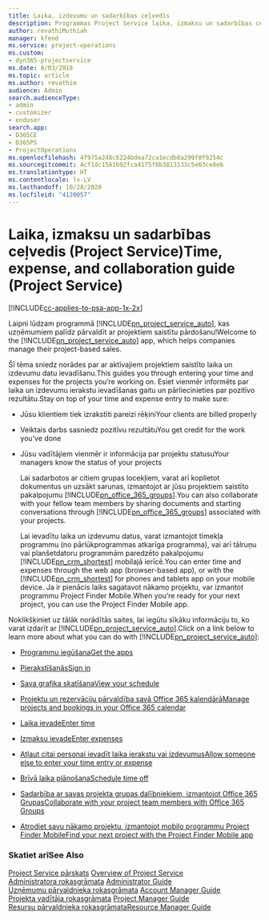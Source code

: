 ```yaml
---
title: Laika, izdevumu un sadarbības ceļvedis
description: Programmas Project Service laika, izmaksu un sadarbības ceļvedis
author: revathiMuthiah
manager: kfend
ms.service: project-operations
ms.custom:
- dyn365-projectservice
ms.date: 8/03/2018
ms.topic: article
ms.author: revathim
audience: Admin
search.audienceType:
- admin
- customizer
- enduser
search.app:
- D365CE
- D365PS
- ProjectOperations
ms.openlocfilehash: 4f975a248c6224bdea72ca1ecdb8a299f0f9254c
ms.sourcegitcommit: 4cf1dc1561b92fca4175f0b3813133c5e63ce8e6
ms.translationtype: HT
ms.contentlocale: lv-LV
ms.lasthandoff: 10/28/2020
ms.locfileid: "4120057"
---
```

# <a name="time-expense-and-collaboration-guide-project-service"></a><span data-ttu-id="529ea-103">Laika, izmaksu un sadarbības ceļvedis (Project Service)</span><span class="sxs-lookup"><span data-stu-id="529ea-103">Time, expense, and collaboration guide (Project Service)</span></span>

[!INCLUDE[cc-applies-to-psa-app-1x-2x](../includes/cc-applies-to-psa-app-1x-2x.md)]

<span data-ttu-id="529ea-104">Laipni lūdzam programmā [!INCLUDE[pn_project_service_auto](../includes/pn-project-service-auto.md)], kas uzņēmumiem palīdz pārvaldīt ar projektiem saistītu pārdošanu!</span><span class="sxs-lookup"><span data-stu-id="529ea-104">Welcome to the [!INCLUDE[pn_project_service_auto](../includes/pn-project-service-auto.md)] app, which helps companies manage their project-based sales.</span></span> 
  
 <span data-ttu-id="529ea-105">Šī tēma sniedz norādes par ar aktīvajiem projektiem saistīto laika un izdevumu datu ievadīšanu.</span><span class="sxs-lookup"><span data-stu-id="529ea-105">This guides you through entering your time and expenses for the projects you’re working on.</span></span> <span data-ttu-id="529ea-106">Esiet vienmēr informēts par laika un izdevumu ierakstu ievadīšanas gaitu un pārliecinieties par pozitīvo rezultātu.</span><span class="sxs-lookup"><span data-stu-id="529ea-106">Stay on top of your time and expense entry to make sure:</span></span>  
  
- <span data-ttu-id="529ea-107">Jūsu klientiem tiek izrakstīti pareizi rēķini</span><span class="sxs-lookup"><span data-stu-id="529ea-107">Your clients are billed properly</span></span>  
  
- <span data-ttu-id="529ea-108">Veiktais darbs sasniedz pozitīvu rezultātu</span><span class="sxs-lookup"><span data-stu-id="529ea-108">You get credit for the work you’ve done</span></span>  
  
- <span data-ttu-id="529ea-109">Jūsu vadītājiem vienmēr ir informācija par projektu statusu</span><span class="sxs-lookup"><span data-stu-id="529ea-109">Your managers know the status of your projects</span></span>  
  
  <span data-ttu-id="529ea-110">Lai sadarbotos ar citiem grupas locekļiem, varat arī koplietot dokumentus un uzsākt sarunas, izmantojot ar jūsu projektiem saistīto pakalpojumu [!INCLUDE[pn_office_365_groups](../includes/pn-office-365-groups.md)].</span><span class="sxs-lookup"><span data-stu-id="529ea-110">You can also collaborate with your fellow team members by sharing documents and starting conversations through [!INCLUDE[pn_office_365_groups](../includes/pn-office-365-groups.md)] associated with your projects.</span></span>  
  
  <span data-ttu-id="529ea-111">Lai ievadītu laika un izdevumu datus, varat izmantojot tīmekļa programmu (no pārlūkprogrammas atkarīga programma), vai arī tālruņu vai planšetdatoru programmām paredzēto pakalpojumu [!INCLUDE[pn_crm_shortest](../includes/pn-crm-shortest.md)] mobilajā ierīcē.</span><span class="sxs-lookup"><span data-stu-id="529ea-111">You can enter time and expenses through the web app (browser-based app), or with the [!INCLUDE[pn_crm_shortest](../includes/pn-crm-shortest.md)] for phones and tablets app on your mobile device.</span></span> <span data-ttu-id="529ea-112">Ja ir pienācis laiks sagatavot nākamo projektu, var izmantot programmu Project Finder Mobile.</span><span class="sxs-lookup"><span data-stu-id="529ea-112">When you’re ready for your next project, you can use the Project Finder Mobile app.</span></span>  
  
<span data-ttu-id="529ea-113">Noklikšķiniet uz tālāk norādītās saites, lai iegūtu sīkāku informāciju to, ko varat izdarīt ar [!INCLUDE[pn_project_service_auto](../includes/pn-project-service-auto.md)].</span><span class="sxs-lookup"><span data-stu-id="529ea-113">Click on a link below to learn more about what you can do with [!INCLUDE[pn_project_service_auto](../includes/pn-project-service-auto.md)]:</span></span>  
  
-   [<span data-ttu-id="529ea-114">Programmu iegūšana</span><span class="sxs-lookup"><span data-stu-id="529ea-114">Get the apps</span></span>](../psa/get-apps.md)  
  
-   [<span data-ttu-id="529ea-115">Pierakstīšanās</span><span class="sxs-lookup"><span data-stu-id="529ea-115">Sign in</span></span>](../psa/sign-in.md)  
  
-   [<span data-ttu-id="529ea-116">Sava grafika skatīšana</span><span class="sxs-lookup"><span data-stu-id="529ea-116">View your schedule</span></span>](../psa/view-schedule.md)  
  
-   [<span data-ttu-id="529ea-117">Projektu un rezervāciju pārvaldība savā Office 365 kalendārā</span><span class="sxs-lookup"><span data-stu-id="529ea-117">Manage projects and bookings in your Office 365 calendar</span></span>](../psa/manage-project-bookings-office-365-calendar.md)  
  
-   [<span data-ttu-id="529ea-118">Laika ievade</span><span class="sxs-lookup"><span data-stu-id="529ea-118">Enter time</span></span>](../psa/enter-time.md)  
  
-   [<span data-ttu-id="529ea-119">Izmaksu ievade</span><span class="sxs-lookup"><span data-stu-id="529ea-119">Enter expenses</span></span>](../psa/enter-expenses.md)  
  
-   [<span data-ttu-id="529ea-120">Atļaut citai personai ievadīt laika ierakstu vai izdevumus</span><span class="sxs-lookup"><span data-stu-id="529ea-120">Allow someone else to enter your time entry or expense</span></span>](../psa/allow-someone-else-enter-time-entry-expense.md)  
  
-   [<span data-ttu-id="529ea-121">Brīvā laika plānošana</span><span class="sxs-lookup"><span data-stu-id="529ea-121">Schedule time off</span></span>](../psa/schedule-time-off.md)  
  
-   [<span data-ttu-id="529ea-122">Sadarbība ar savas projekta grupas dalībniekiem, izmantojot Office 365 Grupas</span><span class="sxs-lookup"><span data-stu-id="529ea-122">Collaborate with your project team members with Office 365 Groups</span></span>](../psa/collaborate-project-team-members-office-365-groups.md)  
  
-   [<span data-ttu-id="529ea-123">Atrodiet savu nākamo projektu, izmantojot mobilo programmu Project Finder Mobile</span><span class="sxs-lookup"><span data-stu-id="529ea-123">Find your next project with the Project Finder Mobile app</span></span>](../psa/find-next-project-finder-mobile-app.md)  
  
### <a name="see-also"></a><span data-ttu-id="529ea-124">Skatiet arī</span><span class="sxs-lookup"><span data-stu-id="529ea-124">See Also</span></span>  
 <span data-ttu-id="529ea-125">[Project Service pārskats](../psa/overview.md) </span><span class="sxs-lookup"><span data-stu-id="529ea-125">[Overview of Project Service](../psa/overview.md) </span></span>  
 <span data-ttu-id="529ea-126">[Administratora rokasgrāmata](../psa/admin-guide.md) </span><span class="sxs-lookup"><span data-stu-id="529ea-126">[Administrator Guide](../psa/admin-guide.md) </span></span>  
 <span data-ttu-id="529ea-127">[Uzņēmumu pārvaldnieka rokasgrāmata](../psa/account-manager-guide.md) </span><span class="sxs-lookup"><span data-stu-id="529ea-127">[Account Manager Guide](../psa/account-manager-guide.md) </span></span>  
 <span data-ttu-id="529ea-128">[Projekta vadītāja rokasgrāmata](../psa/project-manager-guide.md) </span><span class="sxs-lookup"><span data-stu-id="529ea-128">[Project Manager Guide](../psa/project-manager-guide.md) </span></span>  
 [<span data-ttu-id="529ea-129">Resursu pārvaldnieka rokasgrāmata</span><span class="sxs-lookup"><span data-stu-id="529ea-129">Resource Manager Guide</span></span>](../psa/resource-manager-guide.md)   
